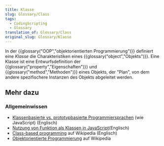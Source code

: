 ```yaml
---
title: Klasse
slug: Glossary/Class
tags:
  - CodingScripting
  - Glossary
translation_of: Glossary/Class
original_slug: Glossary/Klasse
---
```

In der {{glossary("OOP","objektorientierten Programmierung")}} definiert eine _Klasse_ die Charakteristiken eines {{glossary("object","Objekts")}}. Eine Klasse ist eine Entwurfsdefinition der {{glossary("property","Eigenschaften")}} und {{glossary("method","Methoden")}} eines Objekts, der "Plan", von dem andere spezifischere Instanzen des Objekts abgeleitet werden.

## Mehr dazu

### Allgemeinwissen

- [Klassenbasierte vs. prototypbasierte Programmiersprachen](/de/docs/Web/JavaScript/Guide/Details_of_the_Object_Model#Class-based_vs._prototype-based_languages) (wie JavaScript) (Englisch)
- [Nutzung von Funktion als Klassen in JavaScript](/de/docs/Web/JavaScript/Introduction_to_Object-Oriented_JavaScript#The_Class)(Englisch)
- [Class-based programming](https://en.wikipedia.org/wiki/Class-based_programming) auf Wikipedia (Englisch)
- [Objektorientierte Programmierung](https://de.wikipedia.org/wiki/Objektorientierte_Programmierung) auf Wikipedia
